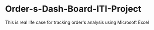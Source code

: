 # Order-s-Dash-Board-ITI-Project
This is real life case for tracking order's analysis using Microsoft Excel
